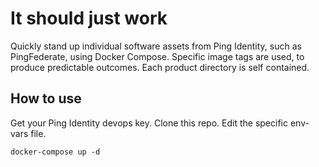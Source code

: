 # It should just work

Quickly stand up individual software assets from Ping Identity, such as PingFederate, using Docker Compose.  Specific image tags are used, to produce predictable outcomes.  Each product directory is self contained.

## How to use

Get your Ping Identity devops key.  Clone this repo.  Edit the specific env-vars file.

```
docker-compose up -d
```